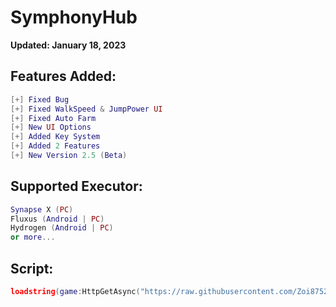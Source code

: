# SymphonyHub

**Updated: January 18, 2023**

## Features Added:
```lua
[+] Fixed Bug
[+] Fixed WalkSpeed & JumpPower UI
[+] Fixed Auto Farm
[+] New UI Options
[+] Added Key System
[+] Added 2 Features
[+] New Version 2.5 (Beta)
```

## Supported Executor:
```lua
Synapse X (PC)
Fluxus (Android | PC)
Hydrogen (Android | PC)
or more...
```

## Script:

```lua
loadstring(game:HttpGetAsync("https://raw.githubusercontent.com/Zoi8752/SymphonyHub/main/Script"))()
```
